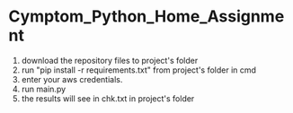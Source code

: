 # Cymptom_Python_Home_Assignment
1. download the repository files to project's folder
2. run "pip install -r requirements.txt" from project's folder in cmd
3. enter your aws credentials.
4. run main.py
5. the results will see in chk.txt in project's folder
